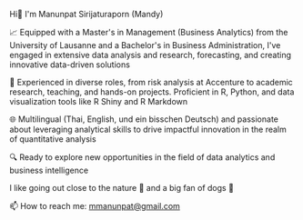 Hi👋 I'm Manunpat Sirijaturaporn (Mandy)

📈 Equipped with a Master's in Management (Business Analytics) from the University of Lausanne and a Bachelor's in Business Administration, I've engaged in extensive data analysis and research, forecasting, and creating innovative data-driven solutions

💼 Experienced in diverse roles, from risk analysis at Accenture to academic research, teaching, and hands-on projects. Proficient in R, Python, and data visualization tools like R Shiny and R Markdown

🌐 Multilingual (Thai, English, und ein bisschen Deutsch) and passionate about leveraging analytical skills to drive impactful innovation in the realm of quantitative analysis

🔍 Ready to explore new opportunities in the field of data analytics and business intelligence

I like going out close to the nature 🌿 and a big fan of dogs 🐶

📫 How to reach me: mmanunpat@gmail.com


